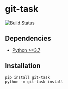 # git-task

[![Build Status](https://travis-ci.com/bessbd/git-task.svg?branch=master)](https://travis-ci.com/bessbd/git-task)

## Dependencies
* [Python >=3.7](https://www.python.org/downloads/release/python-370/)

## Installation

```
pip install git-task
python -m git-task install
```
